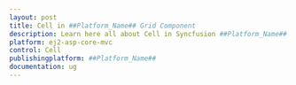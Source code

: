 ```yaml
---
layout: post
title: Cell in ##Platform_Name## Grid Component
description: Learn here all about Cell in Syncfusion ##Platform_Name## Grid component of Syncfusion Essential JS 2 and more.
platform: ej2-asp-core-mvc
control: Cell
publishingplatform: ##Platform_Name##
documentation: ug
---
```


﻿